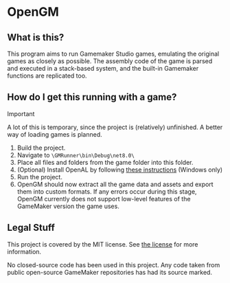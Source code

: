 # OpenGM

## What is this?
This program aims to run Gamemaker Studio games, emulating the original games as closely as possible. The assembly code of the game is parsed and executed in a stack-based system, and the built-in Gamemaker functions are replicated too.

## How do I get this running with a game?
> [!IMPORTANT]  
> A lot of this is temporary, since the project is (relatively) unfinished. A better way of loading games is planned.
1. Build the project.
2. Navigate to `\GMRunner\bin\Debug\net8.0\`
3. Place all files and folders from the game folder into this folder.
4. (Optional) Install OpenAL by following [these instructions](https://github.com/misternebula/OpenGM/blob/main/AudioManager.cs#L15-L18) (Windows only)
5. Run the project.
6. OpenGM should now extract all the game data and assets and export them into custom formats. If any errors occur during this stage, OpenGM currently does not support low-level features of the GameMaker version the game uses.

## Legal Stuff
This project is covered by the MIT license. See [the license](LICENSE) for more information.

No closed-source code has been used in this project. Any code taken from public open-source GameMaker repositories has had its source marked.
